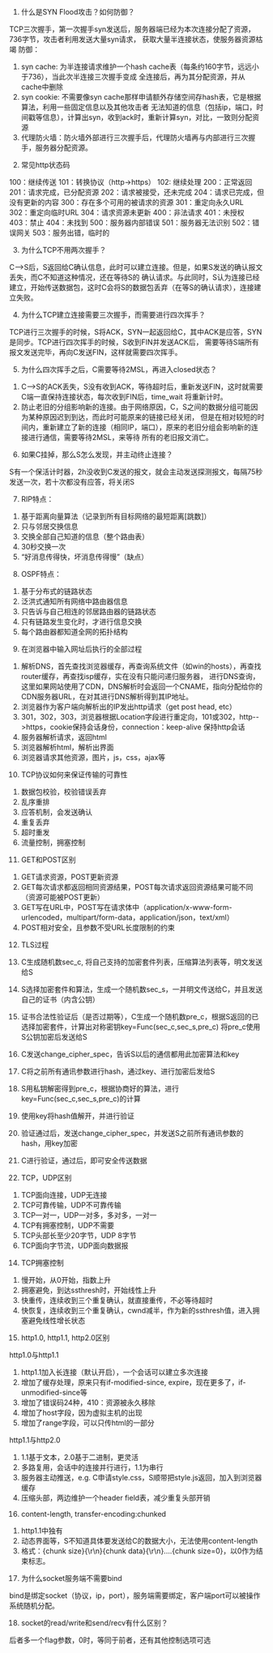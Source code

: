 1. 什么是SYN Flood攻击？如何防御？

TCP三次握手，第一次握手syn发送后，服务器端已经为本次连接分配了资源，736字节，攻击者利用发送大量syn请求，
获取大量半连接状态，使服务器资源枯竭
防御：
1) syn cache: 为半连接请求维护一个hash cache表（每条约160字节，远远小于736），当此次半连接三次握手变成
全连接后，再为其分配资源，并从cache中删除
2) syn cookie: 不需要像syn cache那样申请额外存储空间存hash表，它是根据算法，利用一些固定信息以及其他攻击者
无法知道的信息（包括ip，端口，时间戳等信息），计算出syn，收到ack时，重新计算syn，对比，一致则分配资源
3) 代理防火墙：防火墙外部进行三次握手后，代理防火墙再与内部进行三次握手，服务器分配资源。

2. 常见http状态码

100：继续传送	101：转换协议（http->https）	102: 继续处理
200：正常返回	201：请求完成，已分配资源	202：请求被接受，还未完成	204：请求已完成，但没有更新的内容
300：存在多个可用的被请求的资源	301：重定向永久URL	302：重定向临时URL	304：请求资源未更新
400：非法请求	401：未授权		403：禁止	404：未找到
500：服务器内部错误		501：服务器无法识别		502：错误网关	503：服务出错，临时的

3. 为什么TCP不用两次握手？

C-->S后，S返回给C确认信息，此时可以建立连接。但是，如果S发送的确认报文丢失，而C不知道这种情况，还在等待S的
确认请求。与此同时，S认为连接已经建立，开始传送数据包，这时C会将S的数据包丢弃（在等S的确认请求），连接建立失败。

4. 为什么TCP建立连接需要三次握手，而需要进行四次挥手？

TCP进行三次握手的时候，S将ACK，SYN一起返回给C，其中ACK是应答，SYN是同步。TCP进行四次挥手的时候，S收到FIN并发送ACK后，
需要等待S端所有报文发送完毕，再向C发送FIN，这样就需要四次挥手。

5. 为什么四次挥手之后，C需要等待2MSL，再进入closed状态？

1) C-->S的ACK丢失，S没有收到ACK，等待超时后，重新发送FIN，这时就需要C端一直保持连接状态，每次收到FIN后，time_wait
将重新计时。
2) 防止老旧的分组影响新的连接。由于网络原因，C，S之间的数据分组可能因为某种原因迟到到达，而此时可能原来的链接已经关闭，
但是在相对较短的时间内，重新建立了新的连接（相同IP，端口），原来的老旧分组会影响新的连接进行通信，需要等待2MSL，来等待
所有的老旧报文消亡。

6. 如果C挂掉，那么S怎么发现，并主动终止连接？

S有一个保活计时器，2h没收到C发送的报文，就会主动发送探测报文，每隔75秒发送一次，若十次都没有应答，将关闭S

7. RIP特点：

1) 基于距离向量算法（记录到所有目标网络的最短距离[跳数]）
2) 只与邻居交换信息
3) 交换全部自己知道的信息（整个路由表）
4) 30秒交换一次
5) “好消息传得快，坏消息传得慢”（缺点）

8. OSPF特点：

1) 基于分布式的链路状态
2) 泛洪式通知所有网络中路由器信息
3) 只告诉与自己相连的邻居路由器的链路状态
4) 只有链路发生变化时，才进行信息交换
5) 每个路由器都知道全网的拓扑结构

9. 在浏览器中输入网址后执行的全部过程

1) 解析DNS，首先查找浏览器缓存，再查询系统文件（如win的hosts），再查找router缓存，再查找isp缓存，实在没有只能问递归服务器，
进行DNS查询，这里如果网站使用了CDN，DNS解析时会返回一个CNAME，指向分配给你的CDN服务器URL，在对其进行DNS解析得到其IP地址。
2) 浏览器作为客户端向解析出的IP发出http请求（get post head, etc）
3) 301，302，303，浏览器根据Location字段进行重定向，101或302，http-->https，cookie保持会话身份，connection：keep-alive 保持http会话
4) 服务器解析请求，返回html
5) 浏览器解析html，解析出界面
6) 浏览器请求其他资源，图片，js，css，ajax等

10. TCP协议如何来保证传输的可靠性

1) 数据包校验，校验错误丢弃
2) 乱序重排
3) 应答机制，会发送确认
4) 重复丢弃
5) 超时重发
6) 流量控制，拥塞控制

11. GET和POST区别

1) GET请求资源，POST更新资源
2) GET每次请求都返回相同资源结果，POST每次请求返回资源结果可能不同（资源可能被POST更新）
3) GET写在URL中，POST写在请求体中（application/x-www-form-urlencoded，multipart/form-data，application/json，text/xml）
4) POST相对安全，且参数不受URL长度限制的约束

12. TLS过程

1. C生成随机数sec_c, 将自己支持的加密套件列表，压缩算法列表等，明文发送给S
2. S选择加密套件和算法，生成一个随机数sec_s，一并明文传送给C，并且发送自己的证书（内含公钥）
3. 证书合法性验证后（是否过期等），C生成一个随机数pre_c，根据S返回的已选择加密套件，计算出对称密钥key=Func(sec_c,sec_s,pre_c)
将pre_c使用S公钥加密后发送给S
4. C发送change_cipher_spec，告诉S以后的通信都用此加密算法和key
5. C将之前所有通讯参数进行hash，通过key、进行加密后发给S
6. S用私钥解密得到pre_c，根据协商好的算法，进行key=Func(sec_c,sec_s,pre_c)的计算
7. 使用key将hash值解开，并进行验证
8. 验证通过后，发送change_cipher_spec，并发送S之前所有通讯参数的hash，用key加密
9. C进行验证，通过后，即可安全传送数据

13. TCP，UDP区别

1) TCP面向连接，UDP无连接
2) TCP可靠传输，UDP不可靠传输
3) TCP一对一，UDP一对多，多对多，一对一
4) TCP有拥塞控制，UDP不需要
5) TCP头部长至少20字节，UDP 8字节
6) TCP面向字节流，UDP面向数据报

14. TCP拥塞控制

1) 慢开始，从0开始，指数上升
2) 拥塞避免，到达ssthresh时，开始线性上升
3) 快重传，连续收到三个重复确认，就直接重传，不必等待超时
4) 快恢复，连续收到三个重复确认，cwnd减半，作为新的ssthresh值，进入拥塞避免线性增长状态

15. http1.0, http1.1, http2.0区别

http1.0与http1.1
1) http1.1加入长连接（默认开启），一个会话可以建立多次连接
2) 增加了缓存处理，原来只有if-modified-since, expire，现在更多了，if-unmodified-since等
3) 增加了错误码24种，410：资源被永久移除
4) 增加了host字段，因为虚拟主机的出现
5) 增加了range字段，可以只传html的一部分

http1.1与http2.0
1) 1.1基于文本，2.0基于二进制，更灵活
2) 多路复用，会话中的连接并行进行，1.1为串行
3) 服务器主动推送，e.g. C申请style.css，S顺带把style.js返回，加入到浏览器缓存
4) 压缩头部，两边维护一个header field表，减少重复头部开销

16. content-length, transfer-encoding:chunked

1) http1.1中独有
2) 动态界面等，S不知道具体要发送给C的数据大小，无法使用content-length
3) 格式：{chunk size}{\r\n}{chunk data}{\r\n}....{chunk size=0}，以0作为结束标志。

17. 为什么socket服务端不需要bind

bind是绑定socket（协议，ip，port），服务端需要绑定，客户端port可以被操作系统随机分配。

18. socket的read/write和send/recv有什么区别？

后者多一个flag参数，0时，等同于前者，还有其他控制选项可选
